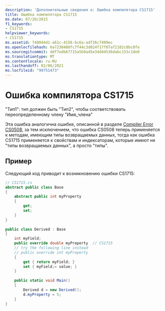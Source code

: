 ```yaml
---
description: 'Дополнительные сведения о: Ошибка компилятора CS1715'
title: Ошибка компилятора CS1715
ms.date: 07/20/2015
f1_keywords:
- CS1715
helpviewer_keywords:
- CS1715
ms.assetid: 740044d1-a61c-4156-bc6a-adf26c7499ec
ms.openlocfilehash: 6a7230488fc7f44c3d024f17f07af2102c8bc0fe
ms.sourcegitcommit: ddf7edb67715a5b9a45e3dd44536dabc153c1de0
ms.translationtype: MT
ms.contentlocale: ru-RU
ms.lasthandoff: 02/06/2021
ms.locfileid: "99751473"
---
```

# <a name="compiler-error-cs1715"></a>Ошибка компилятора CS1715

"Тип1": тип должен быть "Тип2", чтобы соответствовать переопределенному члену "Имя_члена"  
  
 Эта ошибка аналогична ошибке, описанной в разделе [Compiler Error CS0508](./cs0508.md), за тем исключением, что ошибка CS0508 теперь применяется к методам, имеющим типы возвращаемых данных, тогда как ошибка CS1715 применяется к свойствам и индексаторам, которые имеют не "типы возвращаемых данных", а просто "типы".  
  
## <a name="example"></a>Пример  

 Следующий код приводит к возникновению ошибки CS1715:  
  
```csharp  
// CS1715.cs  
abstract public class Base  
{  
    abstract public int myProperty  
    {  
        get;  
        set;  
    }  
}  
  
public class Derived : Base  
{  
    int myField;  
    public override double myProperty  // CS1715  
    // try the following line instead  
    // public override int myProperty  
    {  
        get { return myField; }  
        set { myField;= value; }  
    }  
  
    public static void Main()  
    {  
        Derived d = new Derived();  
        d.myProperty = 5;  
    }  
}  
```
